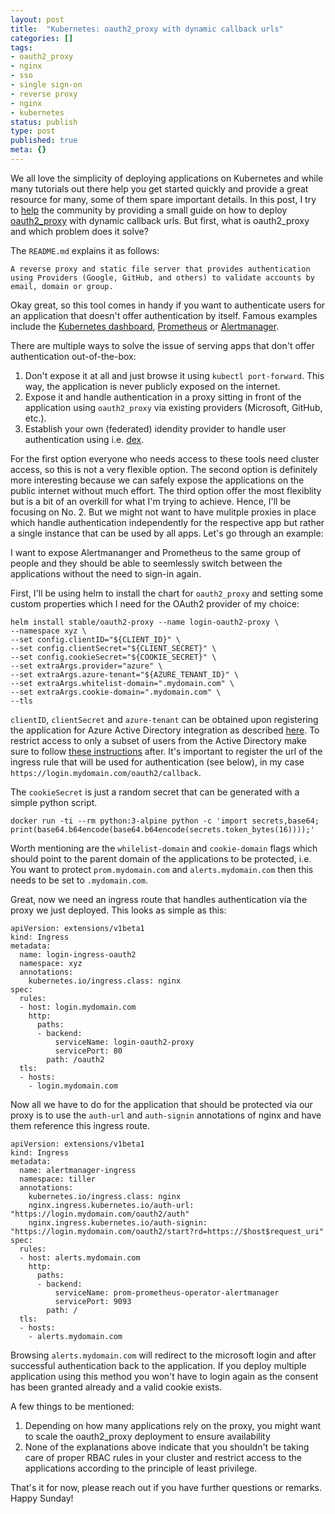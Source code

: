 ```yaml
---
layout: post
title:  "Kubernetes: oauth2_proxy with dynamic callback urls"
categories: []
tags:
- oauth2_proxy
- nginx
- sso
- single sign-on
- reverse proxy
- nginx
- kubernetes
status: publish
type: post
published: true
meta: {}
---
```

We all love the simplicity of deploying applications on Kubernetes and while many tutorials out there help you get started quickly and provide a great resource for many, some of them spare important details. In this post, I try to [help][help] the community by providing a small guide on how to deploy [oauth2_proxy][oauth2_proxy] with dynamic callback urls. But first, what is oauth2_proxy and which problem does it solve?

The `README.md` explains it as follows:

    A reverse proxy and static file server that provides authentication using Providers (Google, GitHub, and others) to validate accounts by email, domain or group.

Okay great, so this tool comes in handy if you want to authenticate users for an application that doesn't offer authentication by itself. Famous examples include the [Kubernetes dashboard][kubernetes-dashboard], [Prometheus][prometheus] or [Alertmanager][alertmanager].

There are multiple ways to solve the issue of serving apps that don't offer authentication out-of-the-box:

1. Don't expose it at all and just browse it using `kubectl port-forward`. This way, the application is never publicly exposed on the internet.
2. Expose it and handle authentication in a proxy sitting in front of the application using `oauth2_proxy` via existing providers (Microsoft, GitHub, etc.).
3. Establish your own (federated) idendity provider to handle user authentication using i.e. [dex][dex].

<!--more-->
For the first option everyone who needs access to these tools need cluster access, so this is not a very flexible option. The second option is definitely more interesting because we can safely expose the applications on the public internet without much effort. The third option offer the most flexiblity but is a bit of an overkill for what I'm trying to achieve. Hence, I'll be focusing on No. 2. But we might not want to have mulitple proxies in place which handle authentication independently for the respective app but rather a single instance that can be used by all apps. Let's go through an example:

I want to expose Alertmananger and Prometheus to the same group of people and they should be able to seemlessly switch between the applications without the need to sign-in again.

First, I'll be using helm to install the chart for `oauth2_proxy` and setting some custom properties which I need for the OAuth2 provider of my choice:

    helm install stable/oauth2-proxy --name login-oauth2-proxy \
    --namespace xyz \
    --set config.clientID="${CLIENT_ID}" \
    --set config.clientSecret="${CLIENT_SECRET}" \
    --set config.cookieSecret="${COOKIE_SECRET}" \
    --set extraArgs.provider="azure" \
    --set extraArgs.azure-tenant="${AZURE_TENANT_ID}" \
    --set extraArgs.whitelist-domain=".mydomain.com" \
    --set extraArgs.cookie-domain=".mydomain.com" \
    --tls

`clientID`, `clientSecret` and `azure-tenant` can be obtained upon registering the application for Azure Active Directory integration as described [here][azure-ad-app-registration]. To restrict access to only a subset of users from the Active Directory make sure to follow [these instructions][azure-ad-restrict-access] after. It's important to register the url of the ingress rule that will be used for authentication (see below), in my case `https://login.mydomain.com/oauth2/callback`.

The `cookieSecret` is just a random secret that can be generated with a simple python script.

    docker run -ti --rm python:3-alpine python -c 'import secrets,base64; print(base64.b64encode(base64.b64encode(secrets.token_bytes(16))));'

Worth mentioning are the `whilelist-domain` and `cookie-domain` flags which should point to the parent domain of the applications to be protected, i.e.  
You want to protect `prom.mydomain.com` and `alerts.mydomain.com` then this needs to be set to `.mydomain.com`.

Great, now we need an ingress route that handles authentication via the proxy we just deployed. This looks as simple as this:

    apiVersion: extensions/v1beta1
    kind: Ingress
    metadata:
      name: login-ingress-oauth2
      namespace: xyz
      annotations:
        kubernetes.io/ingress.class: nginx
    spec:
      rules:
      - host: login.mydomain.com
        http:
          paths:
          - backend:
              serviceName: login-oauth2-proxy
              servicePort: 80
            path: /oauth2
      tls:
      - hosts:
        - login.mydomain.com

Now all we have to do for the application that should be protected via our proxy is to use the `auth-url` and `auth-signin` annotations of nginx and have them reference this ingress route.

    apiVersion: extensions/v1beta1
    kind: Ingress
    metadata:
      name: alertmanager-ingress
      namespace: tiller
      annotations:
        kubernetes.io/ingress.class: nginx
        nginx.ingress.kubernetes.io/auth-url: "https://login.mydomain.com/oauth2/auth"
        nginx.ingress.kubernetes.io/auth-signin: "https://login.mydomain.com/oauth2/start?rd=https://$host$request_uri"
    spec:
      rules:
      - host: alerts.mydomain.com
        http:
          paths:
          - backend:
              serviceName: prom-prometheus-operator-alertmanager
              servicePort: 9093
            path: /
      tls:
      - hosts:
        - alerts.mydomain.com

Browsing `alerts.mydomain.com` will redirect to the microsoft login and after successful authentication back to the application. If you deploy multiple application using this method you won't have to login again as the consent has been granted already and a valid cookie exists.

A few things to be mentioned:

1. Depending on how many applications rely on the proxy, you might want to scale the oauth2_proxy deployment to ensure availability
2. None of the explanations above indicate that you shouldn't be taking care of proper RBAC rules in your cluster and restrict access to the applications according to the principle of least privilege.

That's it for now, please reach out if you have further questions or remarks. Happy Sunday!

[help]: https://github.com/pusher/oauth2_proxy/issues/109
[oauth2_proxy]: https://github.com/pusher/oauth2_proxy
[kubernetes-dashboard]: https://github.com/kubernetes/dashboard
[prometheus]: https://github.com/prometheus/prometheus
[alertmanager]: https://github.com/prometheus/alertmanager
[dex]: https://github.com/dexidp/dex
[azure-ad-app-registration]: https://docs.microsoft.com/en-us/azure/active-directory/develop/howto-create-service-principal-portal#create-an-azure-active-directory-application
[azure-ad-restrict-access]: https://docs.microsoft.com/en-us/azure/active-directory/develop/howto-restrict-your-app-to-a-set-of-users